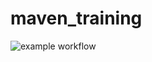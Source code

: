 # maven_training
![example workflow](https://github.com/srikanthsc/maven_training/actions/workflows/build.yml/badge.svg)
